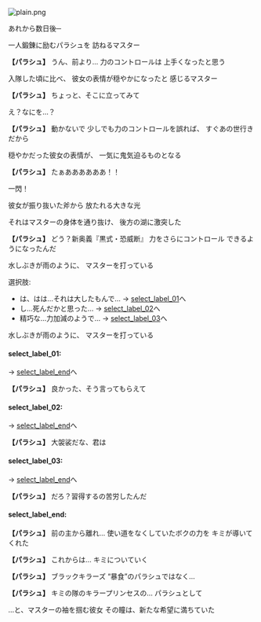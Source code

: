 
![plain.png](../images/backgrounds/plain.png)

あれから数日後─

一人鍛錬に励むパラシュを
訪ねるマスター

**【パラシュ】**
うん、前より…
力のコントロールは
上手くなったと思う

入隊した頃に比べ、
彼女の表情が穏やかになったと
感じるマスター

**【パラシュ】**
ちょっと、そこに立ってみて

え？なにを…？

**【パラシュ】**
動かないで
少しでも力のコントロールを誤れば、
すぐあの世行きだから

穏やかだった彼女の表情が、
一気に鬼気迫るものとなる

**【パラシュ】**
たぁああああああ！！

一閃！

彼女が振り抜いた斧から
放たれる大きな光

それはマスターの身体を通り抜け、
後方の湖に激突した

**【パラシュ】**
どう？新奥義『黒式・恐威断』
力をさらにコントロール
できるようになったんだ

水しぶきが雨のように、
マスターを打っている

選択肢:
- は、はは…それは大したもんで… → [select_label_01](#select_label_01)へ
- し…死んだかと思った… → [select_label_02](#select_label_02)へ
- 精巧な…力加減のようで… → [select_label_03](#select_label_03)へ

水しぶきが雨のように、
マスターを打っている

#### select_label_01:
 → [select_label_end](#select_label_end)へ

**【パラシュ】**
良かった、そう言ってもらえて

#### select_label_02:
 → [select_label_end](#select_label_end)へ

**【パラシュ】**
大袈裟だな、君は

#### select_label_03:
 → [select_label_end](#select_label_end)へ

**【パラシュ】**
だろ？習得するの苦労したんだ

#### select_label_end:

**【パラシュ】**
前の主から離れ…
使い道をなくしていたボクの力を
キミが導いてくれた

**【パラシュ】**
これからは…
キミについていく

**【パラシュ】**
ブラックキラーズ
“暴食”のパラシュではなく…

**【パラシュ】**
キミの隊のキラープリンセスの…
パラシュとして

…と、マスターの袖を掴む彼女
その瞳は、新たな希望に満ちていた
